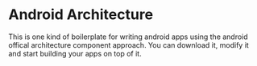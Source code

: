 # Android Architecture
This is one kind of boilerplate for writing android apps using the android offical architecture component approach. You can download it, modify it and start building your apps on top of it.
